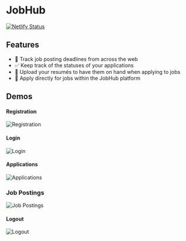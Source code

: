 # JobHub

[![Netlify Status](https://api.netlify.com/api/v1/badges/2b4353c0-a466-422b-9a44-9d159ae999da/deploy-status)](https://app.netlify.com/sites/quizzical-mccarthy-0289ae/deploys)

## Features
* 🔖 Track job posting deadlines from across the web
* ✅ Keep track of the statuses of your applications
* 📎 Upload your resumés to have them on hand when applying to jobs
* 💼 Apply directly for jobs within the JobHub platform

## Demos

#### Registration
![Registration](https://i.imgur.com/KPE76pL.gif)

#### Login
![Login](https://i.imgur.com/wjiSrMO.gif)

#### Applications
![Applications](https://i.imgur.com/GYf9PQJ.gif)

### Job Postings
![Job Postings](https://i.imgur.com/esl19wR.gif)

#### Logout
![Logout](https://i.imgur.com/CXz9gEt.gif)
